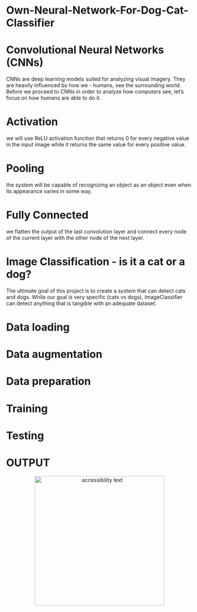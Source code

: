 # Own-Neural-Network-For-Dog-Cat-Classifier

# Convolutional Neural Networks (CNNs) 
CNNs are deep learning models suited for analyzing visual imagery. They are heavily influenced by how we - humans, see the surrounding world. Before we proceed to CNNs in order to analyze how computers see, let’s focus on how humans are able to do it.

# Activation
we will use ReLU activation function that returns 0 for every negative value in the input image while it returns the same value for every positive value.
# Pooling
the system will be capable of recognizing an object as an object even when its appearance varies in some way.
# Fully Connected
 we flatten the output of the last convolution layer and connect every node of the current layer with the other node of the next layer. 
# Image Classification - is it a cat or a dog?
The ultimate goal of this project is to create a system that can detect cats and dogs. While our goal is very specific (cats vs dogs), ImageClassifier can detect anything that is tangible with an adequate dataset.

# Data loading
# Data augmentation
# Data preparation
# Training
# Testing
# OUTPUT
<p align="center">
  <img src="https://github.com/milanbhadja7932/Own-Neural-Network-For-Dog-Cat-Classifier/blob/master/output.png" width="350" alt="accessibility text">
</p>
